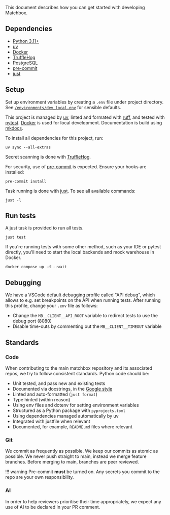 This document describes how you can get started with developing Matchbox.

## Dependencies

* [Python 3.11+](https://www.python.org)
* [uv](https://docs.astral.sh/uv/)
* [Docker](https://www.docker.com)
* [TruffleHog](https://github.com/trufflesecurity/trufflehog)
* [PostgreSQL](https://www.postgresql.org)
* [pre-commit](https://pre-commit.com)
* [just](https://just.systems/man/en/)

## Setup

Set up environment variables by creating a `.env` file under project directory. See [`/environments/dev_local.env`](https://github.com/uktrade/matchbox/blob/main/environments/dev_local.env) for sensible defaults.

This project is managed by [uv](https://docs.astral.sh/uv/), linted and formated with [ruff](https://docs.astral.sh/ruff/), and tested with [pytest](https://docs.pytest.org/en/stable/). [Docker](https://www.docker.com) is used for local development. Documentation is build using [mkdocs](https://www.mkdocs.org).

To install all dependencies for this project, run:

```cnosole
uv sync --all-extras
```

Secret scanning is done with [TruffleHog](https://github.com/trufflesecurity/trufflehog).

For security, use of [pre-commit](https://pre-commit.com) is expected. Ensure your hooks are installed:

```shell
pre-commit install
```

Task running is done with [just](https://just.systems/man/en/). To see all available commands:

```shell
just -l
```

## Run tests

A just task is provided to run all tests.

```shell
just test
```

If you're running tests with some other method, such as your IDE or pytest directly, you'll need to start the local backends and mock warehouse in Docker.

```shell
docker compose up -d --wait
```

## Debugging

We have a VSCode default debugging profile called "API debug", which allows to e.g. set breakpoints on the API when running tests. After running this profile, change your `.env` file  as follows:

- Change the `MB__CLIENT__API_ROOT` variable to redirect tests to use the debug port (8080)
- Disable time-outs by commenting out the `MB__CLIENT__TIMEOUT` variable

## Standards

### Code

When contributing to the main matchbox repository and its associated repos, we try to follow consistent standards. Python code should be:

* Unit tested, and pass new and existing tests
* Documented via docstrings, in the [Google style](https://sphinxcontrib-napoleon.readthedocs.io/en/latest/example_google.html)
* Linted and auto-formatted (`just format`)
* Type hinted (within reason)
* Using env files and dotenv for setting environment variables
* Structured as a Python package with `pyprojects.toml`
* Using dependencies managed automatically by uv
* Integrated with justfile when relevant
* Documented, for example, `README.md` files where relevant

### Git

We commit as frequently as possible. We keep our commits as atomic as possible. We never push straight to main, instead we merge feature branches. Before merging to main, branches are peer reviewed.

!!! warning
    Pre-commit **must** be turned on. Any secrets you commit to the repo are your own responsibility.

### AI

In order to help reviewers prioritise their time appropriately, we expect any use of AI to be declared in your PR comment.
